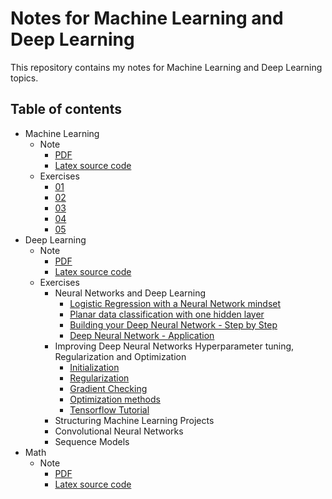 # Notes for Machine Learning and Deep Learning

This repository contains my notes for Machine Learning and Deep Learning topics.

## Table of contents

- Machine Learning
  - Note
    - [PDF](./ml_course/note/MLNote-2021-08-22.pdf)
    - [Latex source code](./ml_course/note/main.tex)
  - Exercises
    - [01](./ml_course/exercises/01/ex_01.ipynb)
    - [02](./ml_course/exercises/02/ex_02.ipynb)
    - [03](./ml_course/exercises/03/ex_03.ipynb)
    - [04](./ml_course/exercises/04/ex_04.ipynb)
    - [05](./ml_course/exercises/05/ex_05.ipynb)
- Deep Learning
  - Note
    - [PDF](./dl_course/note/DLNote-2021-09-04.pdf)
    - [Latex source code](./dl_course/note/main.tex)
  - Exercises
    - Neural Networks and Deep Learning
      - [Logistic Regression with a Neural Network mindset](./dl_course/exercises/01%20Neural%20Networks%20and%20Deep%20Learning/01/01%20Logistic%20Regression%20with%20a%20Neural%20Network%20mindset.ipynb)
      - [Planar data classification with one hidden layer](./dl_course/exercises/01%20Neural%20Networks%20and%20Deep%20Learning/02/02%20Planar%20data%20classification%20with%20one%20hidden%20layer.ipynb)
      - [Building your Deep Neural Network - Step by Step](./dl_course/exercises/01%20Neural%20Networks%20and%20Deep%20Learning/03/03%20Building%20your%20Deep%20Neural%20Network%20-%20Step%20by%20Step.ipynb)
      - [Deep Neural Network - Application](./dl_course/exercises/01%20Neural%20Networks%20and%20Deep%20Learning/04/04%20Deep%20Neural%20Network%20-%20Application.ipynb)
    - Improving Deep Neural Networks Hyperparameter tuning, Regularization and Optimization
      - [Initialization](./dl_course/exercises/02%20Improving%20Deep%20Neural%20Networks%20Hyperparameter%20tuning,%20Regularization%20and%20Optimization/01/01%20Initialization.ipynb)
      - [Regularization](./dl_course/exercises/02%20Improving%20Deep%20Neural%20Networks%20Hyperparameter%20tuning,%20Regularization%20and%20Optimization/02/02%20Regularization.ipynb)
      - [Gradient Checking](./dl_course/exercises/02%20Improving%20Deep%20Neural%20Networks%20Hyperparameter%20tuning,%20Regularization%20and%20Optimization/03/03%20Gradient%20Checking.ipynb)
      - [Optimization methods](./dl_course/exercises/02%20Improving%20Deep%20Neural%20Networks%20Hyperparameter%20tuning,%20Regularization%20and%20Optimization/04/04%20Optimization%20methods.ipynb)
      - [Tensorflow Tutorial](./dl_course/exercises/02%20Improving%20Deep%20Neural%20Networks%20Hyperparameter%20tuning,%20Regularization%20and%20Optimization/05/05%20Tensorflow%20Tutorial.ipynb)
    - Structuring Machine Learning Projects
    - Convolutional Neural Networks
    - Sequence Models
- Math
  - Note
    - [PDF](./math/note/MathNote-2021-08-22.pdf)
    - [Latex source code](./math/note/main.tex)
